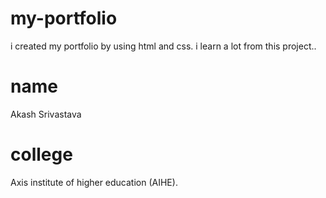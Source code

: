 # my-portfolio
i created  my portfolio by using html and css. i learn a lot from this project..
# name
Akash Srivastava
# college
Axis institute of higher education (AIHE).


